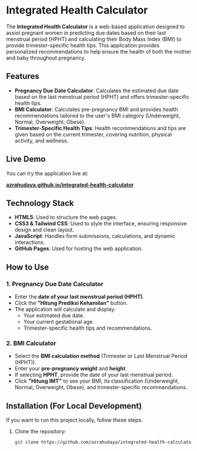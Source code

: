 # Integrated Health Calculator

The **Integrated Health Calculator** is a web-based application designed to assist pregnant women in predicting due dates based on their last menstrual period (HPHT) and calculating their Body Mass Index (BMI) to provide trimester-specific health tips. This application provides personalized recommendations to help ensure the health of both the mother and baby throughout pregnancy.

## Features

- **Pregnancy Due Date Calculator**: Calculates the estimated due date based on the last menstrual period (HPHT) and offers trimester-specific health tips.
- **BMI Calculator**: Calculates pre-pregnancy BMI and provides health recommendations tailored to the user's BMI category (Underweight, Normal, Overweight, Obese).
- **Trimester-Specific Health Tips**: Health recommendations and tips are given based on the current trimester, covering nutrition, physical activity, and wellness.

## Live Demo

You can try the application live at:

**[azrahudaya.github.io/integrated-health-calculator](https://azrahudaya.github.io/integrated-health-calculator/)**

## Technology Stack

- **HTML5**: Used to structure the web pages.
- **CSS3 & Tailwind CSS**: Used to style the interface, ensuring responsive design and clean layout.
- **JavaScript**: Handles form submissions, calculations, and dynamic interactions.
- **GitHub Pages**: Used for hosting the web application.

## How to Use

### 1. Pregnancy Due Date Calculator

- Enter the **date of your last menstrual period (HPHT)**.
- Click the **"Hitung Prediksi Kehamilan"** button.
- The application will calculate and display:
  - Your estimated due date.
  - Your current gestational age.
  - Trimester-specific health tips and recommendations.

### 2. BMI Calculator

- Select the **BMI calculation method** (Trimester or Last Menstrual Period (HPHT)).
- Enter your **pre-pregnancy weight** and **height**.
- If selecting **HPHT**, provide the date of your last menstrual period.
- Click **"Hitung IMT"** to see your BMI, its classification (Underweight, Normal, Overweight, Obese), and trimester-specific recommendations.

## Installation (For Local Development)

If you want to run this project locally, follow these steps:

1. Clone the repository:

   ```bash
   git clone https://github.com/azrahudaya/integrated-health-calculator.git
   ```
